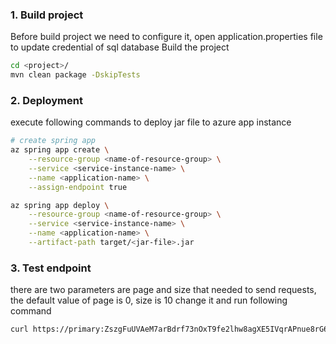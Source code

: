 ### 
### 1. Build project
Before build project we need to configure it, open application.properties file to update credential of sql database
Build the project
```bash
cd <project>/
mvn clean package -DskipTests
```
### 2. Deployment
execute following commands to deploy jar file to azure app instance
```bash
# create spring app
az spring app create \
    --resource-group <name-of-resource-group> \
    --service <service-instance-name> \
    --name <application-name> \
    --assign-endpoint true

az spring app deploy \
    --resource-group <name-of-resource-group> \
    --service <service-instance-name> \
    --name <application-name> \
    --artifact-path target/<jar-file>.jar
```

### 3. Test endpoint

there are two parameters are page and size that needed to send requests, the default value of page is 0, size is 10
change it and run following command
```bash
curl https://primary:ZszgFuUVAeM7arBdrf73nOxT9fe2lhw8agXE5IVqrAPnue8rG6dvcN2OaHdtPN8U@testazurespringapp.test.azuremicroservices.io/testapp/default/api/sentences?page=10
```